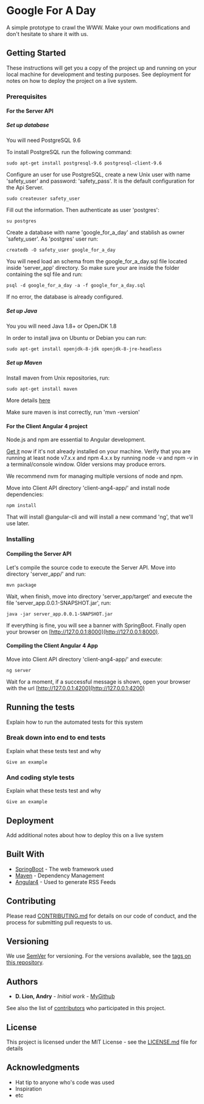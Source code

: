 # Google For A Day

A simple prototype to crawl the WWW. Make your own modifications and don't hesitate to share it with us.

## Getting Started

These instructions will get you a copy of the project up and running on your local machine for development and testing purposes. See deployment for notes on how to deploy the project on a live system.

### Prerequisites

#### For the Server API

##### Set up database
You will need PostgreSQL 9.6

To install PostgreSQL run the following command:

```
sudo apt-get install postgresql-9.6 postgresql-client-9.6 
```

Configure an user for use PostgreSQL, create a new Unix user with name 'safety_user' and password: 'safety_pass'. It is the default configuration for the Api Server.

```
sudo createuser safety_user
```

Fill out the information. Then authenticate as user 'postgres':

```
su postgres
```

Create a database with name 'google_for_a_day' and stablish as owner 'safety_user'. As 'postgres' user run:

```
createdb -O safety_user google_for_a_day
```

You will need load an schema from the google_for_a_day.sql file located inside 'server_app' directory. So make sure your are inside the folder containing the sql file and run:

```
psql -d google_for_a_day -a -f google_for_a_day.sql
```

If no error, the database is already configured.

##### Set up Java
You you will need Java 1.8+ or OpenJDK 1.8

In order to install java on Ubuntu or Debian you can run:

```
sudo apt-get install openjdk-8-jdk openjdk-8-jre-headless
```

##### Set up Maven
Install maven from Unix repositories, run:

```
sudo apt-get install maven
```

More details [here](https://www.mkyong.com/maven/how-to-install-maven-in-ubuntu/)

Make sure maven is inst correctly, run 'mvn -version'


#### For the Client Angular 4 project

Node.js and npm are essential to Angular development.

[Get it](https://nodejs.org/download/release/) now if it's not already installed on your machine.
Verify that you are running at least node v7.x.x and npm 4.x.x by running node -v and npm -v in a terminal/console window. Older versions may produce errors.

We recommend nvm for managing multiple versions of node and npm.

Move into Client API directory 'client-ang4-app/' and install node dependencies:

```npm install```

That will install @angular-cli and will install a new command 'ng', that we'll use later.

### Installing

#### Compiling the Server API
Let's compile the source code to execute the Server API. Move into directory 'server_app/' and run:

```
mvn package 
```

Wait, when finish, move into directory 'server_app/target' and execute the file 'server_app.0.0.1-SNAPSHOT.jar', run:

```java -jar server_app.0.0.1-SNAPSHOT.jar```

If everything is fine, you will see a banner with SpringBoot. Finally open your browser on [http://127.0.0.1:8000](http://127.0.0.1:8000).

#### Compiling the Client Angular 4 App

Move into Client API directory 'client-ang4-app/' and execute:

```ng server```

Wait for a moment, if a successful message is shown, open your browser with the url [http://127.0.0.1:4200](http://127.0.0.1:4200)

## Running the tests

Explain how to run the automated tests for this system

### Break down into end to end tests

Explain what these tests test and why

```
Give an example
```

### And coding style tests

Explain what these tests test and why

```
Give an example
```

## Deployment

Add additional notes about how to deploy this on a live system

## Built With

* [SpringBoot](http://www.dropwizard.io/1.0.2/docs/) - The web framework used
* [Maven](https://maven.apache.org/) - Dependency Management
* [Angular4](https://rometools.github.io/rome/) - Used to generate RSS Feeds

## Contributing

Please read [CONTRIBUTING.md](https://gist.github.com/PurpleBooth/b24679402957c63ec426) for details on our code of conduct, and the process for submitting pull requests to us.

## Versioning

We use [SemVer](http://semver.org/) for versioning. For the versions available, see the [tags on this repository](https://github.com/your/project/tags). 

## Authors

* **D. Lion, Andry** - *Initial work* - [MyGithub](https://github.com/addl)

See also the list of [contributors](https://github.com/your/project/contributors) who participated in this project.

## License

This project is licensed under the MIT License - see the [LICENSE.md](LICENSE.md) file for details

## Acknowledgments

* Hat tip to anyone who's code was used
* Inspiration
* etc
